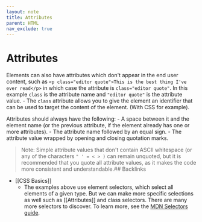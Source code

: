 ```yaml
---
layout: note
title: Attributes
parent: HTML
nav_exclude: true
---
```


# Attributes
Elements can also have attributes which don't appear in the end user content, such as `<p class="editor quote">This is the best thing I've ever read</p>` in which case the attribute is `class="editor quote"`. In this example `class` is the attribute name and `"editor quote"` is the attribute value. 
	- The `class` attribute allows you to give the element an identifier that can be used to target the content of the element. (With CSS for example). 
	
Attributes should always have the following:
	- A space between it and the element name (or the previous attribute, if the element already has one or more attributes).
	- The attribute name followed by an equal sign.
	- The attribute value wrapped by opening and closing quotation marks.

> Note: Simple attribute values that don't contain ASCII whitespace (or any of the characters  `" ' = < > )` can remain unquoted, but it is recommended that you quote all attribute values, as it makes the code more consistent and understandable.## Backlinks
* [[CSS Basics]]
	* The examples above use element selectors, which select all elements of a given type. But we can make more specific selections as well such as [[Attributes]] and class selectors. There are many more selectors to discover. To learn more, see the [MDN Selectors guide](https://developer.mozilla.org/en-US/docs/Learn/CSS/Building_blocks/Selectors).

